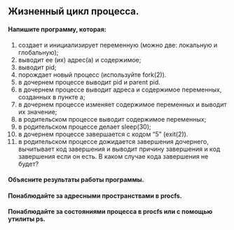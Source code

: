 ## Жизненный цикл процесса.
#### Напишите программу, которая:
1. создает и инициализирует переменную (можно две: локальную и
глобальную);
2. выводит ее (их) адрес(а) и содержимое;
3. выводит pid;
4. порождает новый процесс (используйте fork(2)).
5. в дочернем процессе выводит pid и parent pid.
6. в дочернем процессе выводит адреса и содержимое переменных,
созданных в пункте а;
7. в дочернем процессе изменяет содержимое переменных и
выводит их значение;
8. в родительском процессе выводит содержимое переменных;
9. в родительском процессе делает sleep(30);
10. в дочернем процессе завершается с кодом “5” (exit(2)).
11. в родительском процессе дожидается завершения дочернего,
вычитывает код завершения и выводит причину завершения и код
завершения если он есть. В каком случае кода завершения не будет?
#### Объясните результаты работы программы.
#### Понаблюдайте за адресными пространствами в procfs.
#### Понаблюдайте за состояниями процесса в procfs или с помощью утилиты ps.